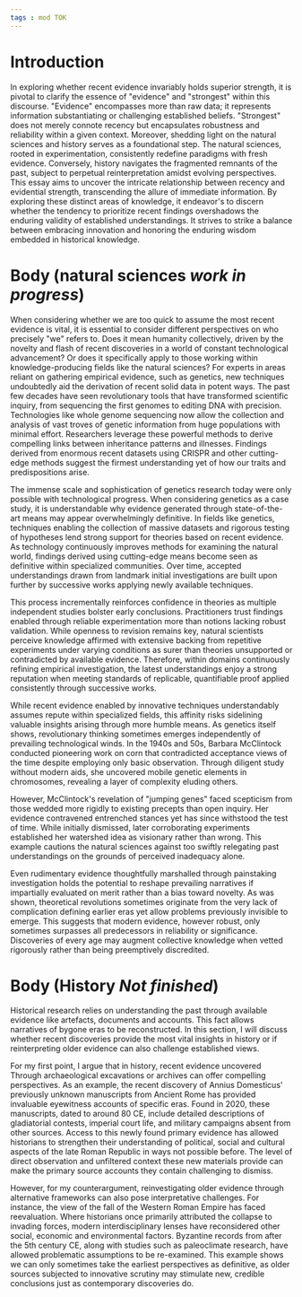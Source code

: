 ```yaml
---
tags : mod TOK
---
```

# Introduction

In exploring whether recent evidence invariably holds superior strength, it is pivotal to clarify the essence of "evidence" and "strongest" within this discourse. "Evidence" encompasses more than raw data; it represents information substantiating or challenging established beliefs. "Strongest" does not merely connote recency but encapsulates robustness and reliability within a given context.
Moreover, shedding light on the natural sciences and history serves as a foundational step. The natural sciences, rooted in experimentation, consistently redefine paradigms with fresh evidence. Conversely, history navigates the fragmented remnants of the past, subject to perpetual reinterpretation amidst evolving perspectives.
This essay aims to uncover the intricate relationship between recency and evidential strength, transcending the allure of immediate information. By exploring these distinct areas of knowledge, it endeavor's to discern whether the tendency to prioritize recent findings overshadows the enduring validity of established understandings. It strives to strike a balance between embracing innovation and honoring the enduring wisdom embedded in historical knowledge.
# Body (natural sciences *work in progress*)
When considering whether we are too quick to assume the most recent evidence is vital, it is essential to consider different perspectives on who precisely "we" refers to. Does it mean humanity collectively, driven by the novelty and flash of recent discoveries in a world of constant technological advancement? Or does it specifically apply to those working within knowledge-producing fields like the natural sciences?
For experts in areas reliant on gathering empirical evidence, such as genetics, new techniques undoubtedly aid the derivation of recent solid data in potent ways. The past few decades have seen revolutionary tools that have transformed scientific inquiry, from sequencing the first genomes to editing DNA with precision. Technologies like whole genome sequencing now allow the collection and analysis of vast troves of genetic information from huge populations with minimal effort. Researchers leverage these powerful methods to derive compelling links between inheritance patterns and illnesses. Findings derived from enormous recent datasets using CRISPR and other cutting-edge methods suggest the firmest understanding yet of how our traits and predispositions arise.

The immense scale and sophistication of genetics research today were only possible with technological progress. When considering genetics as a case study, it is understandable why evidence generated through state-of-the-art means may appear overwhelmingly definitive. In fields like genetics, techniques enabling the collection of massive datasets and rigorous testing of hypotheses lend strong support for theories based on recent evidence. As technology continuously improves methods for examining the natural world, findings derived using cutting-edge means become seen as definitive within specialized communities. Over time, accepted understandings drawn from landmark initial investigations are built upon further by successive works applying newly available techniques.

This process incrementally reinforces confidence in theories as multiple independent studies bolster early conclusions. Practitioners trust findings enabled through reliable experimentation more than notions lacking robust validation. While openness to revision remains key, natural scientists perceive knowledge affirmed with extensive backing from repetitive experiments under varying conditions as surer than theories unsupported or contradicted by available evidence. Therefore, within domains continuously refining empirical investigation, the latest understandings enjoy a strong reputation when meeting standards of replicable, quantifiable proof applied consistently through successive works.

While recent evidence enabled by innovative techniques understandably assumes repute within specialized fields, this affinity risks sidelining valuable insights arising through more humble means. As genetics itself shows, revolutionary thinking sometimes emerges independently of prevailing technological winds. In the 1940s and 50s, Barbara McClintock conducted pioneering work on corn that contradicted acceptance views of the time despite employing only basic observation. Through diligent study without modern aids, she uncovered mobile genetic elements in chromosomes, revealing a layer of complexity eluding others.

However, McClintock's revelation of "jumping genes" faced scepticism from those wedded more rigidly to existing precepts than open inquiry. Her evidence contravened entrenched stances yet has since withstood the test of time. While initially dismissed, later corroborating experiments established her watershed idea as visionary rather than wrong. This example cautions the natural sciences against too swiftly relegating past understandings on the grounds of perceived inadequacy alone.

Even rudimentary evidence thoughtfully marshalled through painstaking investigation holds the potential to reshape prevailing narratives if impartially evaluated on merit rather than a bias toward novelty. As was shown, theoretical revolutions sometimes originate from the very lack of complication defining earlier eras yet allow problems previously invisible to emerge. This suggests that modern evidence, however robust, only sometimes surpasses all predecessors in reliability or significance. Discoveries of every age may augment collective knowledge when vetted rigorously rather than being preemptively discredited.

# Body (History *Not finished*)
Historical research relies on understanding the past through available evidence like artefacts, documents and accounts. This fact allows narratives of bygone eras to be reconstructed. In this section, I will discuss whether recent discoveries provide the most vital insights in history or if reinterpreting older evidence can also challenge established views.

For my first point, I argue that in history, recent evidence uncovered Through archaeological excavations or archives can offer compelling perspectives. As an example, the recent discovery of Annius Domesticus' previously unknown manuscripts from Ancient Rome has provided invaluable eyewitness accounts of specific eras. Found in 2020, these manuscripts, dated to around 80 CE, include detailed descriptions of gladiatorial contests, imperial court life, and military campaigns absent from other sources. Access to this newly found primary evidence has allowed historians to strengthen their understanding of political, social and cultural aspects of the late Roman Republic in ways not possible before. The level of direct observation and unfiltered context these new materials provide can make the primary source accounts they contain challenging to dismiss.

However, for my counterargument, reinvestigating older evidence through alternative frameworks can also pose interpretative challenges. For instance, the view of the fall of the Western Roman Empire has faced reevaluation. Where historians once primarily attributed the collapse to invading forces, modern interdisciplinary lenses have reconsidered other social, economic and environmental factors. Byzantine records from after the 5th century CE, along with studies such as paleoclimate research, have allowed problematic assumptions to be re-examined. This example shows we can only sometimes take the earliest perspectives as definitive, as older sources subjected to innovative scrutiny may stimulate new, credible conclusions just as contemporary discoveries do.